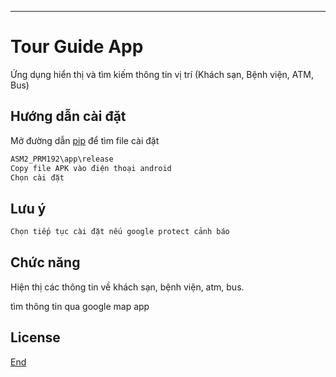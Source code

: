 --------------------------------------------------------
# Tour Guide App

Ứng dụng hiển thị và tìm kiếm thông tin vị trí (Khách sạn, Bệnh viện, ATM, Bus)

## Hướng dẫn cài đặt

Mở đường dẫn [pip](ASM2_PRM192\app\release) để tìm file cài đặt

```bash
ASM2_PRM192\app\release
Copy file APK vào điện thoại android
Chọn cài đặt
```

## Lưu ý

```java
Chọn tiếp tục cài đặt nếu google protect cảnh báo
```

## Chức năng
Hiện thị các thông tin về khách sạn, bệnh viện, atm, bus.

tìm thông tin qua google map app

## License
[End]()